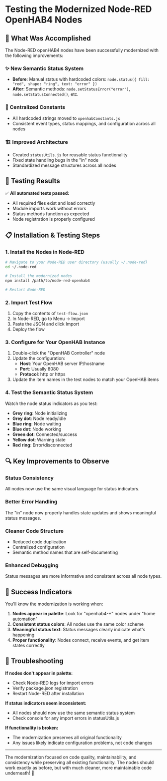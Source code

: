 # Testing the Modernized Node-RED OpenHAB4 Nodes

## 🎯 What Was Accomplished

The Node-RED openHAB4 nodes have been successfully modernized with the following improvements:

### ✨ **New Semantic Status System**
- **Before**: Manual status with hardcoded colors: `node.status({ fill: "red", shape: "ring", text: "error" })`
- **After**: Semantic methods: `node.setStatusError("error")`, `node.setStatusConnected()`, etc.

### 🔧 **Centralized Constants**
- All hardcoded strings moved to `openhabConstants.js`
- Consistent event types, status mappings, and configuration across all nodes

### 🏗️ **Improved Architecture**
- Created `statusUtils.js` for reusable status functionality
- Fixed state handling bugs in the "in" node
- Standardized message structures across all nodes

## 🧪 Testing Results

✅ **All automated tests passed:**
- All required files exist and load correctly
- Module imports work without errors  
- Status methods function as expected
- Node registration is properly configured

## 📋 Installation & Testing Steps

### 1. Install the Nodes in Node-RED

```bash
# Navigate to your Node-RED user directory (usually ~/.node-red)
cd ~/.node-red

# Install the modernized nodes
npm install /path/to/node-red-openhab4

# Restart Node-RED
```

### 2. Import Test Flow

1. Copy the contents of `test-flow.json`
2. In Node-RED, go to Menu → Import
3. Paste the JSON and click Import
4. Deploy the flow

### 3. Configure for Your OpenHAB Instance

1. Double-click the "OpenHAB Controller" node
2. Update the configuration:
   - **Host**: Your OpenHAB server IP/hostname
   - **Port**: Usually 8080
   - **Protocol**: http or https
3. Update the item names in the test nodes to match your OpenHAB items

### 4. Test the Semantic Status System

Watch the node status indicators as you test:

- **Grey ring**: Node initializing 
- **Grey dot**: Node ready/idle
- **Blue ring**: Node waiting
- **Blue dot**: Node working  
- **Green dot**: Connected/success
- **Yellow dot**: Warning state
- **Red ring**: Error/disconnected

## 🔍 Key Improvements to Observe

### **Status Consistency**
All nodes now use the same visual language for status indicators.

### **Better Error Handling** 
The "in" node now properly handles state updates and shows meaningful status messages.

### **Cleaner Code Structure**
- Reduced code duplication
- Centralized configuration
- Semantic method names that are self-documenting

### **Enhanced Debugging**
Status messages are more informative and consistent across all node types.

## 🎉 Success Indicators

You'll know the modernization is working when:

1. **Nodes appear in palette**: Look for "openhab4-*" nodes under "home automation"
2. **Consistent status colors**: All nodes use the same color scheme
3. **Meaningful status text**: Status messages clearly indicate what's happening
4. **Proper functionality**: Nodes connect, receive events, and get item states correctly

## 🐛 Troubleshooting

**If nodes don't appear in palette:**
- Check Node-RED logs for import errors
- Verify package.json registration
- Restart Node-RED after installation

**If status indicators seem inconsistent:**
- All nodes should now use the same semantic status system
- Check console for any import errors in statusUtils.js

**If functionality is broken:**
- The modernization preserves all original functionality
- Any issues likely indicate configuration problems, not code changes

---

The modernization focused on code quality, maintainability, and consistency while preserving all existing functionality. The nodes should work exactly as before, but with much cleaner, more maintainable code underneath! 🚀
